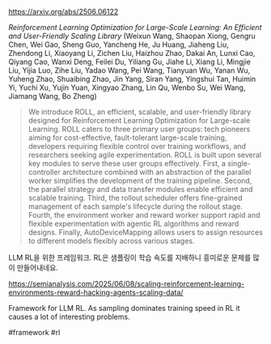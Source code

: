 https://arxiv.org/abs/2506.06122

*Reinforcement Learning Optimization for Large-Scale Learning: An Efficient and User-Friendly Scaling Library* (Weixun Wang, Shaopan Xiong, Gengru Chen, Wei Gao, Sheng Guo, Yancheng He, Ju Huang, Jiaheng Liu, Zhendong Li, Xiaoyang Li, Zichen Liu, Haizhou Zhao, Dakai An, Lunxi Cao, Qiyang Cao, Wanxi Deng, Feilei Du, Yiliang Gu, Jiahe Li, Xiang Li, Mingjie Liu, Yijia Luo, Zihe Liu, Yadao Wang, Pei Wang, Tianyuan Wu, Yanan Wu, Yuheng Zhao, Shuaibing Zhao, Jin Yang, Siran Yang, Yingshui Tan, Huimin Yi, Yuchi Xu, Yujin Yuan, Xingyao Zhang, Lin Qu, Wenbo Su, Wei Wang, Jiamang Wang, Bo Zheng)

> We introduce ROLL, an efficient, scalable, and user-friendly library designed for Reinforcement Learning Optimization for Large-scale Learning. ROLL caters to three primary user groups: tech pioneers aiming for cost-effective, fault-tolerant large-scale training, developers requiring flexible control over training workflows, and researchers seeking agile experimentation. ROLL is built upon several key modules to serve these user groups effectively. First, a single-controller architecture combined with an abstraction of the parallel worker simplifies the development of the training pipeline. Second, the parallel strategy and data transfer modules enable efficient and scalable training. Third, the rollout scheduler offers fine-grained management of each sample's lifecycle during the rollout stage. Fourth, the environment worker and reward worker support rapid and flexible experimentation with agentic RL algorithms and reward designs. Finally, AutoDeviceMapping allows users to assign resources to different models flexibly across various stages.

LLM RL을 위한 프레임워크. RL은 샘플링이 학습 속도를 지배하니 흥미로운 문제를 많이 만들어내네요.

https://semianalysis.com/2025/06/08/scaling-reinforcement-learning-environments-reward-hacking-agents-scaling-data/

<english>
Framework for LLM RL. As sampling dominates training speed in RL it causes a lot of interesting problems.
</english>

#framework #rl 